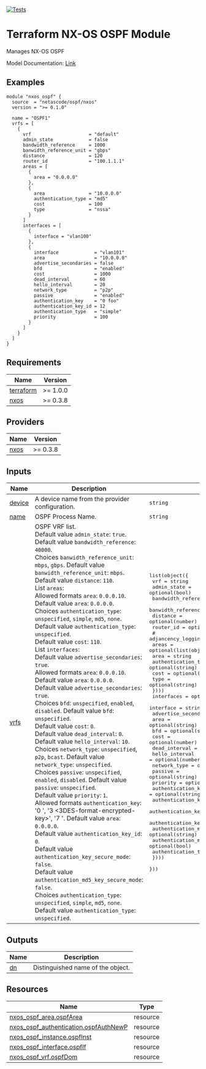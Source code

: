 <!-- BEGIN_TF_DOCS -->
[![Tests](https://github.com/netascode/terraform-nxos-ospf/actions/workflows/test.yml/badge.svg)](https://github.com/netascode/terraform-nxos-ospf/actions/workflows/test.yml)

# Terraform NX-OS OSPF Module

Manages NX-OS OSPF

Model Documentation: [Link](https://developer.cisco.com/docs/cisco-nexus-3000-and-9000-series-nx-api-rest-sdk-user-guide-and-api-reference-release-9-3x/#!configuring-ospf)

## Examples

```hcl
module "nxos_ospf" {
  source  = "netascode/ospf/nxos"
  version = ">= 0.1.0"

  name = "OSPF1"
  vrfs = [
    {
      vrf                     = "default"
      admin_state             = false
      bandwidth_reference     = 1000
      banwidth_reference_unit = "gbps"
      distance                = 120
      router_id               = "100.1.1.1"
      areas = [
        {
          area = "0.0.0.0"
        },
        {
          area                = "10.0.0.0"
          authentication_type = "md5"
          cost                = 100
          type                = "nssa"
        }
      ]
      interfaces = [
        {
          interface = "vlan100"
        },
        {
          interface             = "vlan101"
          area                  = "10.0.0.0"
          advertise_secondaries = false
          bfd                   = "enabled"
          cost                  = 1000
          dead_interval         = 60
          hello_interval        = 20
          network_type          = "p2p"
          passive               = "enabled"
          authentication_key    = "0 foo"
          authentication_key_id = 12
          authentication_type   = "simple"
          priority              = 100
        }
      ]
    }
  ]
}
```

## Requirements

| Name | Version |
|------|---------|
| <a name="requirement_terraform"></a> [terraform](#requirement\_terraform) | >= 1.0.0 |
| <a name="requirement_nxos"></a> [nxos](#requirement\_nxos) | >= 0.3.8 |

## Providers

| Name | Version |
|------|---------|
| <a name="provider_nxos"></a> [nxos](#provider\_nxos) | >= 0.3.8 |

## Inputs

| Name | Description | Type | Default | Required |
|------|-------------|------|---------|:--------:|
| <a name="input_device"></a> [device](#input\_device) | A device name from the provider configuration. | `string` | `null` | no |
| <a name="input_name"></a> [name](#input\_name) | OSPF Process Name. | `string` | n/a | yes |
| <a name="input_vrfs"></a> [vrfs](#input\_vrfs) | OSPF VRF list.<br>  Default value `admin_state`: `true`.<br>  Default value `bandwidth_reference`: `40000`.<br>  Choices `banwidth_reference_unit`: `mbps`, `gbps`. Default value `banwidth_reference_unit`: `mbps`.<br>  Default value `distance`: `110`.<br>  List `areas`:<br>  Allowed formats `area`: `0.0.0.10`. Default value `area`: `0.0.0.0`.<br>  Choices `authentication_type`: `unspecified`, `simple`, `md5`, `none`. Default value `authentication_type`: `unspecified`.<br>  Default value `cost`: `110`.<br>  List `interfaces`:<br>  Default value `advertise_secondaries`: `true`.<br>  Allowed formats `area`: `0.0.0.10`. Default value `area`: `0.0.0.0`.<br>  Default value `advertise_secondaries`: `true`.<br>  Choices `bfd`: `unspecified`, `enabled`, `disabled`. Default value `bfd`: `unspecified`.<br>  Default value `cost`: `0`.<br>  Default value `dead_interval`: `0`.<br>  Default value `hello_interval`: `10`.<br>  Choices `network_type`: `unspecified`, `p2p`, `bcast`. Default value `network_type`: `unspecified`.<br>  Choices `passive`: `unspecified`, `enabled`, `disabled`. Default value `passive`: `unspecified`.<br>  Default value `priority`: `1`.<br>  Allowed formats `authentication_key`: '0 <unencrypted-key>', '3 <3DES-format-encrypted-key>', '7 <Cisco-type-encrypted-key>'. Default value `area`: `0.0.0.0`.<br>  Default value `authentication_key_id`: `0`.<br>  Default value `authentication_key_secure_mode`: `false`.<br>  Default value `authentication_md5_key_secure_mode`: `false`.<br>  Choices `authentication_type`: `unspecified`, `simple`, `md5`, `none`. Default value `authentication_type`: `unspecified`. | <pre>list(object({<br>    vrf                     = string<br>    admin_state             = optional(bool)<br>    bandwidth_reference     = optional(number)<br>    banwidth_reference_unit = optional(string)<br>    distance                = optional(number)<br>    router_id               = optional(string)<br>    # adjancency_logging_level = optional(string)<br>    areas = optional(list(object({<br>      area                = string<br>      authentication_type = optional(string)<br>      cost                = optional(number)<br>      type                = optional(string)<br>    })))<br>    interfaces = optional(list(object({<br>      interface                          = string<br>      advertise_secondaries              = optional(bool)<br>      area                               = optional(string)<br>      bfd                                = optional(string)<br>      cost                               = optional(number)<br>      dead_interval                      = optional(number)<br>      hello_interval                     = optional(number)<br>      network_type                       = optional(string)<br>      passive                            = optional(string)<br>      priority                           = optional(number)<br>      authentication_key                 = optional(string)<br>      authentication_key_id              = optional(number)<br>      authentication_key_secure_mode     = optional(bool)<br>      authentication_keychain            = optional(string)<br>      authentication_md5_key             = optional(string)<br>      authentication_md5_key_secure_mode = optional(bool)<br>      authentication_type                = optional(string)<br>    })))<br>  }))</pre> | `[]` | no |

## Outputs

| Name | Description |
|------|-------------|
| <a name="output_dn"></a> [dn](#output\_dn) | Distinguished name of the object. |

## Resources

| Name | Type |
|------|------|
| [nxos_ospf_area.ospfArea](https://registry.terraform.io/providers/netascode/nxos/latest/docs/resources/ospf_area) | resource |
| [nxos_ospf_authentication.ospfAuthNewP](https://registry.terraform.io/providers/netascode/nxos/latest/docs/resources/ospf_authentication) | resource |
| [nxos_ospf_instance.ospfInst](https://registry.terraform.io/providers/netascode/nxos/latest/docs/resources/ospf_instance) | resource |
| [nxos_ospf_interface.ospfIf](https://registry.terraform.io/providers/netascode/nxos/latest/docs/resources/ospf_interface) | resource |
| [nxos_ospf_vrf.ospfDom](https://registry.terraform.io/providers/netascode/nxos/latest/docs/resources/ospf_vrf) | resource |
<!-- END_TF_DOCS -->